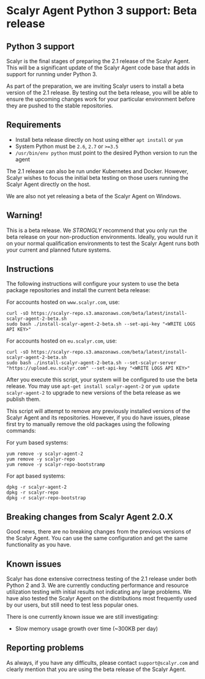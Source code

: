 Scalyr Agent Python 3 support: Beta release
===========================================

## Python 3 support

Scalyr is the final stages of preparing the 2.1 release of the Scalyr Agent.
This will be a significant update of the Scalyr Agent code base that
adds in support for running under Python 3.

As part of the preparation, we are inviting Scalyr users to install
a beta version of the 2.1 release.  By testing out the beta release,
you will be able to ensure the upcoming changes work for your
particular environment before they are pushed to the stable repositories.

## Requirements

* Install beta release directly on host using either `apt install` or `yum`
* System Python must be `2.6`, `2.7` or `>=3.5`
* `/usr/bin/env python` must point to the desired Python version to run the agent

The 2.1 release can also be run under Kubernetes and Docker.  However,
Scalyr wishes to focus the initial beta testing on those users running the
Scalyr Agent directly on the host.

We are also not yet releasing a beta of the Scalyr Agent on Windows.

## Warning!

This is a beta release.  We *STRONGLY* recommend that you only run the
beta release on your non-production environments.  Ideally, you would run
it on your normal qualification environments to test the Scalyr Agent
runs both your current and planned future systems.

## Instructions

The following instructions will configure your system to use the
beta package repositories and install the current beta release:

For accounts hosted on `www.scalyr.com`, use:

    curl -sO https://scalyr-repo.s3.amazonaws.com/beta/latest/install-scalyr-agent-2-beta.sh
    sudo bash ./install-scalyr-agent-2-beta.sh --set-api-key "<WRITE LOGS API KEY>"

For accounts hosted on `eu.scalyr.com`, use:

    curl -sO https://scalyr-repo.s3.amazonaws.com/beta/latest/install-scalyr-agent-2-beta.sh
    sudo bash ./install-scalyr-agent-2-beta.sh --set-scalyr-server "https://upload.eu.scalyr.com" --set-api-key "<WRITE LOGS API KEY>"

After you execute this script, your system will be configured to use the beta release.
You may use `apt-get install scalyr-agent-2` or `yum update scalyr-agent-2` to upgrade
to new versions of the beta release as we publish them.

This script will attempt to remove any previously installed versions of the Scalyr Agent
and its repositories.  However, if you do have issues, please first try to manually remove
the old packages using the following commands:

For yum based systems:

    yum remove -y scalyr-agent-2
    yum remove -y scalyr-repo
    yum remove -y scalyr-repo-bootstramp

For apt based systems:

    dpkg -r scalyr-agent-2
    dpkg -r scalyr-repo
    dpkg -r scalyr-repo-bootstrap

## Breaking changes from Scalyr Agent 2.0.X

Good news, there are no breaking changes from the previous versions of the
Scalyr Agent.  You can use the same configuration and get the same
functionality as you have.

## Known issues

Scalyr has done extensive correctness testing of the 2.1 release under
both Python 2 and 3.  We are currently conducting performance and resource
utilization testing with initial results not indicating any large problems.
We have also tested the Scalyr Agent on the distributions most frequently
used by our users, but still need to test less popular ones.

There is one currently known issue we are still investigating:

* Slow memory usage growth over time (~300KB per day)

## Reporting problems

As always, if you have any difficults, please contact `support@scalyr.com` and
clearly mention that you are using the beta release of the Scalyr Agent.
